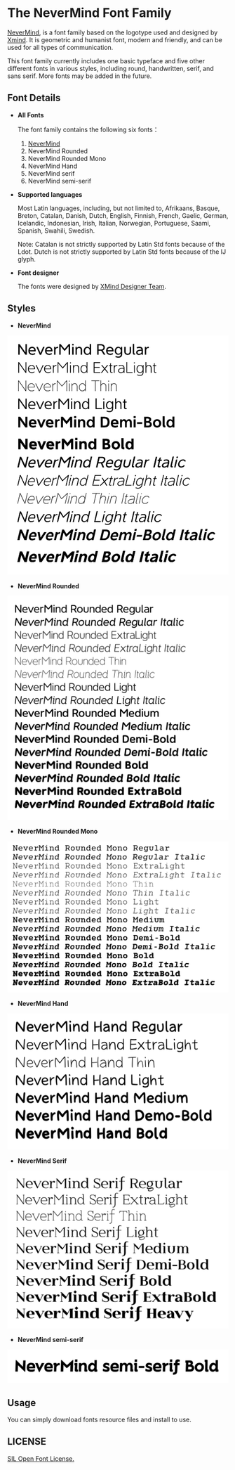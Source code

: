# The NeverMind Font Family

[NeverMind](https://www.behance.net/gallery/89046307/NeverMind), is a font family based on the logotype used and designed by [Xmind](https://www.xmind.net/). It is geometric and humanist font, modern and friendly, and can be used for all types of communication.    
    
This font family currently includes one basic typeface and five other different fonts in various styles, including round, handwritten, serif, and sans serif. More fonts may be added in the future.

## Font Details

* **All Fonts**

    The font family contains the following six fonts：
    1. [NeverMind](https://www.behance.net/gallery/89046307/NeverMind)
    2. NeverMind Rounded
    3. NeverMind Rounded Mono
    4. NeverMind Hand
    5. NeverMind serif
    6. NeverMind semi-serif

* **Supported languages**

    Most Latin languages, including, but not limited to, Afrikaans, Basque, Breton, Catalan, Danish, Dutch, English, Finnish, French, Gaelic, German, Icelandic, Indonesian, Irish, Italian, Norwegian, Portuguese, Saami, Spanish, Swahili, Swedish.
    
    Note: Catalan is not strictly supported by Latin Std fonts because of the Ldot. Dutch is not strictly supported by Latin Std fonts because of the IJ glyph.
  

* **Font designer**  
    
    The fonts were designed by [XMind Designer Team](https://www.zcool.com.cn/u/18786155).

## Styles

* **NeverMind** 

![](sources/NeverMind.png)

* **NeverMind Rounded**

![](sources/NeverMind_rounded.png)

* **NeverMind Rounded Mono**

![](sources/NeverMind_rounded_mono.png)

* **NeverMind Hand**

![](sources/NeverMind_hand.png)

* **NeverMind Serif**

![](sources/NeverMind_serif.png)

* **NeverMind semi-serif**

![](sources/NeverMind_semi_serif.png)

  
## Usage

You can simply download fonts resource files and install to use.

## LICENSE 

[SIL Open Font License.](LICENSE)

